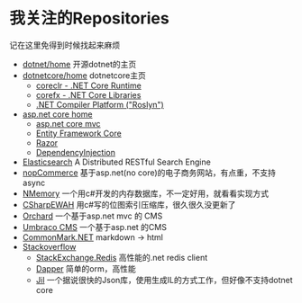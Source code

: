 # 我关注的Repositories

记在这里免得到时候找起来麻烦
* [dotnet/home](https://github.com/Microsoft/dotnet) 开源dotnet的主页
* [dotnetcore/home](https://github.com/dotnet/core)  dotnetcore主页
    * [coreclr - .NET Core Runtime](https://github.com/dotnet/coreclr) 
    * [corefx - .NET Core Libraries](https://github.com/dotnet/corefx)  
    * [.NET Compiler Platform ("Roslyn")](https://github.com/dotnet/roslyn)
* [asp.net core home](https://github.com/aspnet/home) 
    * [asp.net core mvc](https://github.com/aspnet/Mvc)
    * [Entity Framework Core](https://github.com/aspnet/EntityFramework) 
    * [Razor](https://github.com/aspnet/Razor)
    * [DependencyInjection](https://github.com/aspnet/DependencyInjection)
* [Elasticsearch](https://github.com/elastic/elasticsearch) A Distributed RESTful Search Engine
* [nopCommerce](https://github.com/nopSolutions/nopCommerce) 基于asp.net(no core)的电子商务网站，有点重，不支持async
* [NMemory](https://github.com/tamasflamich/nmemory) 一个用c#开发的内存数据库，不一定好用，就看看实现方式
* [CSharpEWAH](https://github.com/lemire/csharpewah) 用c#写的位图索引压缩库，很久很久没更新了
* [Orchard](https://github.com/OrchardCMS/Orchard) 一个基于asp.net mvc 的 CMS
* [Umbraco CMS](https://github.com/umbraco/Umbraco-CMS) 一个基于asp.net 的CMS
* [CommonMark.NET](https://github.com/Knagis/CommonMark.NET) markdown -> html
* [Stackoverflow](https://github.com/StackExchange)
    * [StackExchange.Redis](https://github.com/StackExchange/StackExchange.Redis) 高性能的.net redis client
    * [Dapper](https://github.com/StackExchange/dapper-dot-net) 简单的orm，高性能
    * [Jil](https://github.com/kevin-montrose/Jil) 一个据说很快的Json库，使用生成IL的方式工作，但好像不支持dotnet core
